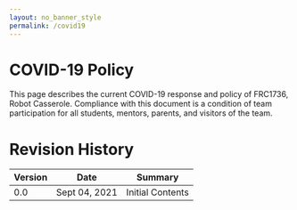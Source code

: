 ```yaml
---
layout: no_banner_style
permalink: /covid19
---
```


# COVID-19 Policy

This page describes the current COVID-19 response and policy of FRC1736, Robot Casserole. Compliance with this document is a condition of team participation for all students, mentors, parents, and visitors of the team.


# Revision History

| Version     | Date          | Summary          | 
| ----------- | ------------- | -----------      | 
| 0.0         | Sept 04, 2021 | Initial Contents | 
